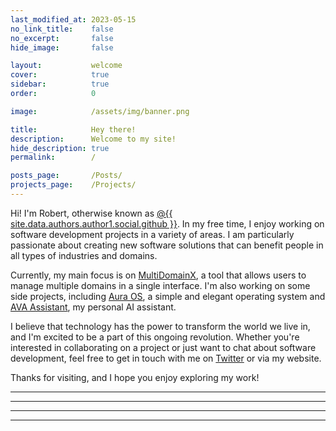 ```yaml
---
last_modified_at: 2023-05-15
no_link_title:    false 
no_excerpt:       false 
hide_image:       false

layout:           welcome
cover:            true
sidebar:          true
order:            0

image:            /assets/img/banner.png

title:            Hey there!
description:      Welcome to my site!
hide_description: true
permalink:        /

posts_page:       /Posts/
projects_page:    /Projects/
---
```


Hi! I'm Robert, otherwise known as [@{{ site.data.authors.author1.social.github }}]({{site.data.social.github.prepend}}{{site.data.authors.author1.social.github}}). In my free time, I enjoy working on software development projects in a variety of areas. I am particularly passionate about creating new software solutions that can benefit people in all types of industries and domains.

Currently, my main focus is on [MultiDomainX](https://ryvor.github.io/tag-multidomainx/), a tool that allows users to manage multiple domains in a single interface. I'm also working on some side projects, including [Aura OS](https://ryvor.github.io/tag-auraos), a simple and elegant operating system and [AVA Assistant](https://ryvor.github.io/tag-AVA), my personal AI assistant.

I believe that technology has the power to transform the world we live in, and I'm excited to be a part of this ongoing revolution. Whether you're interested in collaborating on a project or just want to chat about software development, feel free to get in touch with me on [Twitter]({{site.data.social.twitter.prepend}}{{site.data.authors.author1.social.twitter}}) or via my website.

Thanks for visiting, and I hope you enjoy exploring my work!

***

<!--posts-->

***

<!--projects-->

***

<!--posts_list-->

***